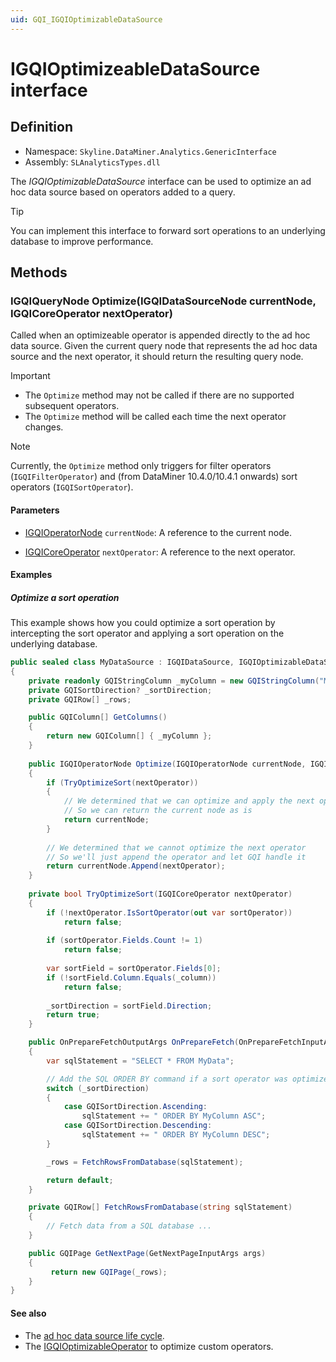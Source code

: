 ```yaml
---
uid: GQI_IGQIOptimizableDataSource
---
```


# IGQIOptimizeableDataSource interface

## Definition

- Namespace: `Skyline.DataMiner.Analytics.GenericInterface`
- Assembly: `SLAnalyticsTypes.dll`

The *IGQIOptimizableDataSource* interface can be used to optimize an ad hoc data source based on operators added to a query.

> [!TIP]
> You can implement this interface to forward sort operations to an underlying database to improve performance.

## Methods

### IGQIQueryNode Optimize(IGQIDataSourceNode currentNode, IGQICoreOperator nextOperator)

Called when an optimizeable operator is appended directly to the ad hoc data source. Given the current query node that represents the ad hoc data source and the next operator, it should return the resulting query node.

> [!IMPORTANT]
>
> - The `Optimize` method may not be called if there are no supported subsequent operators.
> - The `Optimize` method will be called each time the next operator changes.

> [!NOTE]
> Currently, the `Optimize` method only triggers for filter operators (`IGQIFilterOperator`) and (from DataMiner 10.4.0/10.4.1 onwards<!-- RN 37806 -->) sort operators (`IGQISortOperator`).

#### Parameters

- [IGQIOperatorNode](xref:GQI_IGQIDataSourceNode) `currentNode`: A reference to the current node.

- [IGQICoreOperator](xref:GQI_IGQICoreOperator) `nextOperator`: A reference to the next operator.

#### Examples

##### Optimize a sort operation

This example shows how you could optimize a sort operation by intercepting the sort operator and applying a sort operation on the underlying database.

```csharp
public sealed class MyDataSource : IGQIDataSource, IGQIOptimizableDataSource, IGQIOnPrepareFetch
{
    private readonly GQIStringColumn _myColumn = new GQIStringColumn("My column");
    private GQISortDirection? _sortDirection;
    private GQIRow[] _rows;

    public GQIColumn[] GetColumns()
    {
        return new GQIColumn[] { _myColumn };
    }
    
    public IGQIOperatorNode Optimize(IGQIOperatorNode currentNode, IGQICoreOperator nextOperator)
    {
        if (TryOptimizeSort(nextOperator))
        {
            // We determined that we can optimize and apply the next operator ourselves
            // So we can return the current node as is
            return currentNode;
        }
    
        // We determined that we cannot optimize the next operator
        // So we'll just append the operator and let GQI handle it
        return currentNode.Append(nextOperator);
    }
    
    private bool TryOptimizeSort(IGQICoreOperator nextOperator)
    {
        if (!nextOperator.IsSortOperator(out var sortOperator))
            return false;
    
        if (sortOperator.Fields.Count != 1)
            return false;
    
        var sortField = sortOperator.Fields[0];
        if (!sortField.Column.Equals(_column))
            return false;
    
        _sortDirection = sortField.Direction;
        return true;
    }

    public OnPrepareFetchOutputArgs OnPrepareFetch(OnPrepareFetchInputArgs args)
    {
        var sqlStatement = "SELECT * FROM MyData";

        // Add the SQL ORDER BY command if a sort operator was optimized
        switch (_sortDirection)
        {
            case GQISortDirection.Ascending:
                sqlStatement += " ORDER BY MyColumn ASC";
            case GQISortDirection.Descending:
                sqlStatement += " ORDER BY MyColumn DESC";
        }

        _rows = FetchRowsFromDatabase(sqlStatement);        

        return default;
    }

    private GQIRow[] FetchRowsFromDatabase(string sqlStatement)
    {
        // Fetch data from a SQL database ...
    } 

    public GQIPage GetNextPage(GetNextPageInputArgs args)
    {
         return new GQIPage(_rows);   
    }
}
```

#### See also

- The [ad hoc data source life cycle](xref:Ad_hoc_Life_cycle).
- The [IGQIOptimizableOperator](xref:GQI_IGQIOptimizableOperator) to optimize custom operators.
